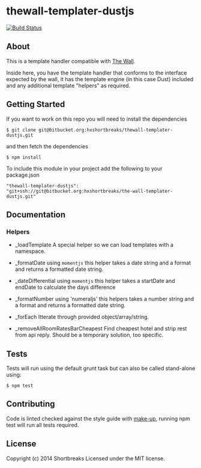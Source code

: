 # thewall-templater-dustjs

[![Build Status](https://api.shippable.com/projects/5534c1c0edd7f2c052c8e133/badge?branchName=master)](https://app.shippable.com/projects/5534c1c0edd7f2c052c8e133/builds/latest)

## About

This is a template handler compatible with [The Wall](https://bitbucket.org/hxshortbreaks/the-wall).

Inside here, you have the template handler that conforms to the interface expected by the wall, it has the template engine (in this case Dust) included and any additional template "helpers" as required.

## Getting Started

If you want to work on this repo you will need to install the dependencies

```
$ git clone git@bitbucket.org:hxshortbreaks/thewall-templater-dustjs.git
```

and then fetch the dependencies

```
$ npm install
```

To include this module in your project add the following to your package.json

```
"thewall-templater-dustjs": "git+ssh://git@bitbucket.org:hxshortbreaks/the-wall-templater-dustjs.git"
```


## Documentation

### Helpers

- _loadTemplate
	A special helper so we can load templates with a namespace.

- _formatDate
	using `momentjs` this helper takes a date string and a format and returns a formatted date string.

- _dateDifferential
	using `momentjs` this helper takes a startDate and endDate to calculate the days difference

- _formatNumber
	using 'numeraljs' this helpers takes a number string and a format and returns a formatted date string.

- _forEach
	Itterate through provided object/array/string.

- _removeAllRoomRatesBarCheapest
	Find cheapest hotel and strip rest from api reply. Should be a temporary solution, too specific.


## Tests

Tests will run using the default grunt task but can also be called stand-alone using:
```
$ npm test
```

## Contributing

Code is linted checked against the style guide with [make-up](https://github.com/holidayextras/make-up), running npm test will run all tests required.


## License
Copyright (c) 2014 Shortbreaks
Licensed under the MIT license.
